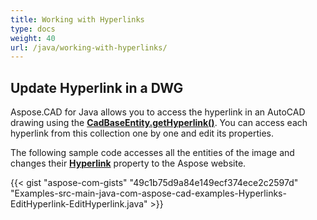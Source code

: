 ```yaml
---
title: Working with Hyperlinks
type: docs
weight: 40
url: /java/working-with-hyperlinks/
---
```


## **Update Hyperlink in a DWG**
Aspose.CAD for Java allows you to access the hyperlink in an AutoCAD drawing using the [**CadBaseEntity.getHyperlink()**](https://apireference.aspose.com/java/cad/com.aspose.cad.fileformats.cad.cadobjects/CadBaseEntity#getHyperlink--). You can access each hyperlink from this collection one by one and edit its properties.

The following sample code accesses all the entities of the image and changes their [**Hyperlink**](https://apireference.aspose.com/java/cad/com.aspose.cad.fileformats.cad.cadobjects/CadBaseEntity#setHyperlink-java.lang.String-) property to the Aspose website.

{{< gist "aspose-com-gists" "49c1b75d9a84e149ecf374ece2c2597d" "Examples-src-main-java-com-aspose-cad-examples-Hyperlinks-EditHyperlink-EditHyperlink.java" >}}
